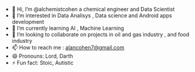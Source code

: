 - 👋 Hi, I’m @alchemistcohen a chemical engineer and Data Scientist 
- 👀 I’m interested in Data Analisys , Data science and Android apps development
- 🌱 I’m currently learning AI , Machine Learning 
- 💞️ I’m looking to collaborate on projects in oil and gas industry , and food industry
- 📫 How to reach me : alancohen7@gmail.com
- 😄 Pronouns: Lord, Darth
- ⚡ Fun fact: Stoic, Autistic

<!---
alchemistcohen/alchemistcohen is a ✨ special ✨ repository because its `README.md` (this file) appears on your GitHub profile.
You can click the Preview link to take a look at your changes.
--->
